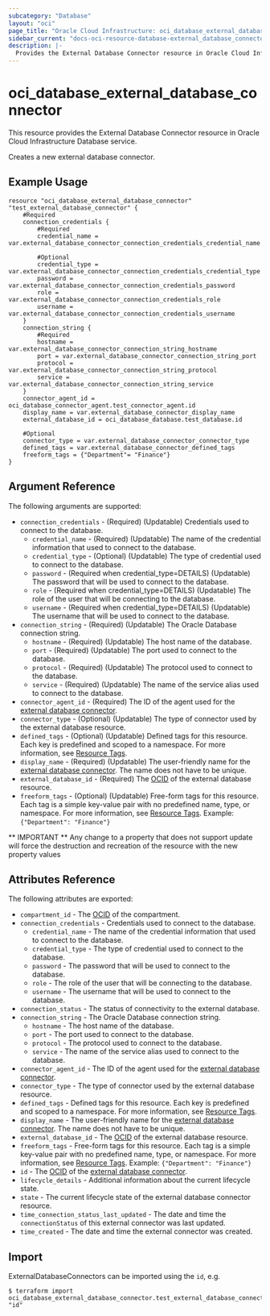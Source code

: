 ```yaml
---
subcategory: "Database"
layout: "oci"
page_title: "Oracle Cloud Infrastructure: oci_database_external_database_connector"
sidebar_current: "docs-oci-resource-database-external_database_connector"
description: |-
  Provides the External Database Connector resource in Oracle Cloud Infrastructure Database service
---
```


# oci_database_external_database_connector
This resource provides the External Database Connector resource in Oracle Cloud Infrastructure Database service.

Creates a new external database connector.

## Example Usage

```hcl
resource "oci_database_external_database_connector" "test_external_database_connector" {
	#Required
	connection_credentials {
		#Required
		credential_name = var.external_database_connector_connection_credentials_credential_name

		#Optional
		credential_type = var.external_database_connector_connection_credentials_credential_type
		password = var.external_database_connector_connection_credentials_password
		role = var.external_database_connector_connection_credentials_role
		username = var.external_database_connector_connection_credentials_username
	}
	connection_string {
		#Required
		hostname = var.external_database_connector_connection_string_hostname
		port = var.external_database_connector_connection_string_port
		protocol = var.external_database_connector_connection_string_protocol
		service = var.external_database_connector_connection_string_service
	}
	connector_agent_id = oci_database_connector_agent.test_connector_agent.id
	display_name = var.external_database_connector_display_name
	external_database_id = oci_database_database.test_database.id

	#Optional
	connector_type = var.external_database_connector_connector_type
	defined_tags = var.external_database_connector_defined_tags
	freeform_tags = {"Department"= "Finance"}
}
```

## Argument Reference

The following arguments are supported:

* `connection_credentials` - (Required) (Updatable) Credentials used to connect to the database. 
	* `credential_name` - (Required) (Updatable) The name of the credential information that used to connect to the database.
	* `credential_type` - (Optional) (Updatable) The type of credential used to connect to the database.
	* `password` - (Required when credential_type=DETAILS) (Updatable) The password that will be used to connect to the database.
	* `role` - (Required when credential_type=DETAILS) (Updatable) The role of the user that will be connecting to the database.
	* `username` - (Required when credential_type=DETAILS) (Updatable) The username that will be used to connect to the database.
* `connection_string` - (Required) (Updatable) The Oracle Database connection string. 
	* `hostname` - (Required) (Updatable) The host name of the database.
	* `port` - (Required) (Updatable) The port used to connect to the database.
	* `protocol` - (Required) (Updatable) The protocol used to connect to the database.
	* `service` - (Required) (Updatable) The name of the service alias used to connect to the database.
* `connector_agent_id` - (Required) The ID of the agent used for the [external database connector](https://docs.cloud.oracle.com/iaas/api/#/en/database/latest/datatypes/CreateExternalDatabaseConnectorDetails). 
* `connector_type` - (Optional) (Updatable) The type of connector used by the external database resource.
* `defined_tags` - (Optional) (Updatable) Defined tags for this resource. Each key is predefined and scoped to a namespace. For more information, see [Resource Tags](https://docs.cloud.oracle.com/iaas/Content/General/Concepts/resourcetags.htm). 
* `display_name` - (Required) (Updatable) The user-friendly name for the [external database connector](https://docs.cloud.oracle.com/iaas/api/#/en/database/latest/datatypes/CreateExternalDatabaseConnectorDetails). The name does not have to be unique. 
* `external_database_id` - (Required) The [OCID](https://docs.cloud.oracle.com/iaas/Content/General/Concepts/identifiers.htm) of the external database resource.
* `freeform_tags` - (Optional) (Updatable) Free-form tags for this resource. Each tag is a simple key-value pair with no predefined name, type, or namespace. For more information, see [Resource Tags](https://docs.cloud.oracle.com/iaas/Content/General/Concepts/resourcetags.htm).  Example: `{"Department": "Finance"}` 


** IMPORTANT **
Any change to a property that does not support update will force the destruction and recreation of the resource with the new property values

## Attributes Reference

The following attributes are exported:

* `compartment_id` - The [OCID](https://docs.cloud.oracle.com/iaas/Content/General/Concepts/identifiers.htm) of the compartment.
* `connection_credentials` - Credentials used to connect to the database. 
	* `credential_name` - The name of the credential information that used to connect to the database.
	* `credential_type` - The type of credential used to connect to the database.
	* `password` - The password that will be used to connect to the database.
	* `role` - The role of the user that will be connecting to the database.
	* `username` - The username that will be used to connect to the database.
* `connection_status` - The status of connectivity to the external database.
* `connection_string` - The Oracle Database connection string. 
	* `hostname` - The host name of the database.
	* `port` - The port used to connect to the database.
	* `protocol` - The protocol used to connect to the database.
	* `service` - The name of the service alias used to connect to the database.
* `connector_agent_id` - The ID of the agent used for the [external database connector](https://docs.cloud.oracle.com/iaas/api/#/en/database/latest/datatypes/CreateExternalDatabaseConnectorDetails). 
* `connector_type` - The type of connector used by the external database resource.
* `defined_tags` - Defined tags for this resource. Each key is predefined and scoped to a namespace. For more information, see [Resource Tags](https://docs.cloud.oracle.com/iaas/Content/General/Concepts/resourcetags.htm). 
* `display_name` - The user-friendly name for the [external database connector](https://docs.cloud.oracle.com/iaas/api/#/en/database/latest/datatypes/CreateExternalDatabaseConnectorDetails). The name does not have to be unique. 
* `external_database_id` - The [OCID](https://docs.cloud.oracle.com/iaas/Content/General/Concepts/identifiers.htm) of the external database resource.
* `freeform_tags` - Free-form tags for this resource. Each tag is a simple key-value pair with no predefined name, type, or namespace. For more information, see [Resource Tags](https://docs.cloud.oracle.com/iaas/Content/General/Concepts/resourcetags.htm).  Example: `{"Department": "Finance"}` 
* `id` - The [OCID](https://docs.cloud.oracle.com/iaas/Content/General/Concepts/identifiers.htm) of the [external database connector](https://docs.cloud.oracle.com/iaas/api/#/en/database/latest/datatypes/CreateExternalDatabaseConnectorDetails). 
* `lifecycle_details` - Additional information about the current lifecycle state.
* `state` - The current lifecycle state of the external database connector resource.
* `time_connection_status_last_updated` - The date and time the `connectionStatus` of this external connector was last updated.
* `time_created` - The date and time the external connector was created.

## Import

ExternalDatabaseConnectors can be imported using the `id`, e.g.

```
$ terraform import oci_database_external_database_connector.test_external_database_connector "id"
```


